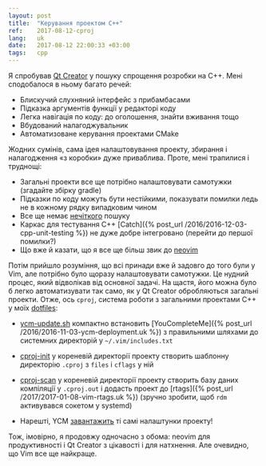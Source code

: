 ```yaml
---
layout: post
title:  "Керування проектом C++"
ref:    2017-08-12-cproj
lang:   uk
date:   2017-08-12 22:00:33 +03:00
tags:   cpp
---
```


Я спробував [Qt Creator](https://www.qt.io/ide/) у пошуку спрощення розробки на
C++. Мені сподобалося в ньому багато речей:

* Блискучий слухняний інтерфейс з прибамбасами
* Підказка аргументів функції у редакторі коду
* Легка навігація по коду: до оголошення, знайти вживання тощо
* Вбудований налагоджувальник
* Автоматизоване керування проектами CMake

Жодних сумінів, сама ідея налаштовування проекту, збирання і налагодження «з
коробки» дуже приваблива. Проте, мені трапилися і труднощі:

* Загальні проекти все ще потрібно налаштовувати самотужки (згадайте збірку gradle)
* Підказки по коду можуть бути нестійкими, показувати помилки ледь не в кожному
рядку випадковим чином
* Все ще немає [нечіткого](https://bugreports.qt.io/browse/QTCREATORBUG-3111)
пошуку
* Каркас для тестування С++ [Catch]({% post_url /2016/2016-12-03-cpp-unit-testing %})
не дуже добре інтегровано (перейти до першої помилки?)
* Що вже й казати, що я все ще більш звик до [neovim](https://neovim.io/)

Потім прийшло розуміння, що всі принади вже й задовго до того були у Vim,
але потрібно було щоразу налаштовувати самотужки. Це нудний процес, який
відволікав від основної задачі. На щастя, його можна було б легко автоматизувати
так само, як у Qt Creator обробляються загальні проекти.
Отже, ось `cproj`, система роботи з загальними проектами C++
у моїх [dotfiles](https://github.com/sakhnik/dotfiles):

* [ycm-update.sh](https://github.com/sakhnik/dotfiles/blob/master/bin/.bin/ycm-update.sh)
компактно встановить [YouCompleteMe]({% post_url /2016/2016-11-03-ycm-deployment.uk %})
з правильними шляхами до системних директорій у `~/.vim/includes.txt`

* [cproj-init](https://github.com/sakhnik/dotfiles/blob/master/bin/.bin/cproj-init)
у кореневій директорії проекту створить шаблонну директорію `.cproj` з `files`
і `cflags` у ній

* [cproj-scan](https://github.com/sakhnik/dotfiles/blob/master/bin/.bin/cproj-scan)
у кореневій директорії проекту створить базу даних компіляції у `.cproj.out` і
додасть проект до [rtags]({% post_url /2017/2017-01-08-vim-rtags.uk %})
(зручно зробити, щоб `rdm` активувався сокетом у systemd)

* Нарешті, YCM
[завантажить](https://github.com/sakhnik/dotfiles/blob/df8f68efb3267b2c73c81ed6da9f5000ef19db0e/vim/.vim/ycm_extra_conf.py#L79)
ті самі налаштунки проекту!

Тож, імовірно, я продовжу одночасно з обома: neovim для продуктивності і Qt Creator з
цікавості і для натхнення. Але очевидно, що Vim все ще найкраще.
